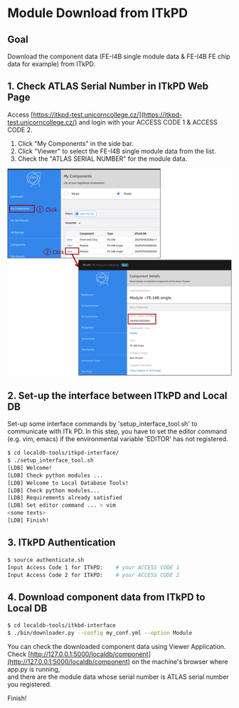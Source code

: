 # Module Download from ITkPD

## Goal

Download the component data (FE-I4B single module data & FE-I4B FE chip data for example) from ITkPD.

## 1. Check ATLAS Serial Number in ITkPD Web Page

Access [https://itkpd-test.unicorncollege.cz/](https://itkpd-test.unicorncollege.cz/) and login with your ACCESS CODE 1 & ACCESS CODE 2.<br>

1. Click "My Components" in the side bar.
2. Click "Viewer" to select the FE-I4B single module data from the list.
3. Check the "ATLAS SERIAL NUMBER" for the module data.

![ITk PD ATLAS serial number](images/demo_itkpd_download_1.png)

## 2. Set-up the interface between ITkPD and Local DB

Set-up some interface commands by 'setup_interface_tool.sh' to communicate with ITk PD.
In this step, you have to set the editor command (e.g. vim, emacs) if the environmental variable 'EDITOR' has not registered.

```bash
$ cd localdb-tools/itkpd-interface/
$ ./setup_interface_tool.sh
[LDB] Welcome!
[LDB] Check python modules ...
[LDB] Welcome to Local Database Tools!
[LDB] Check python modules...
[LDB] Requirements already satisfied
[LDB] Set editor command ... > vim
<some texts>
[LDB] Finish!
```

## 3. ITkPD Authentication

```bash
$ source authenticate.sh
Input Access Code 1 for ITkPD:    # your ACCESS CODE 1
Input Access Code 2 for ITkPD:    # your ACCESS CODE 2
```

## 4. Download component data from ITkPD to Local DB

```bash
$ cd localdb-tools/itkbd-interface
$ ./bin/downloader.py --config my_conf.yml --option Module
```

You can check the downloaded component data using Viewer Application.<br>
Check [http://127.0.0.1:5000/localdb/component](http://127.0.0.1:5000/localdb/component) on the machine's browser where app.py is running,<br>
and there are the module data whose serial number is ATLAS serial number you registered.

Finish!

